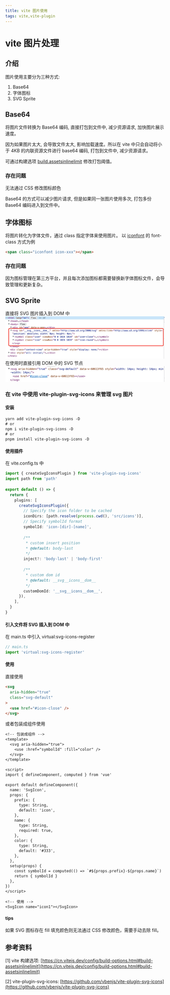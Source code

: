 ```yaml
---
title: vite 图片使用
tags: vite,vite-plugin
---
```

# vite 图片处理

## 介绍
图片使用主要分为三种方式:
1. Base64
2. 字体图标
3. SVG Sprite

## Base64
将图片文件转换为 Base64 编码, 直接打包到文件中, 减少资源请求, 加快图片展示速度。

因为如果图片太大, 会导致文件太大, 影响加载速度。所以在 vite 中只会自动将小于 4KB 的内联资源文件进行 base64 编码, 打包到文件中, 减少资源请求。

可通过构建选项 [build.assetsinlinelimit](https://cn.vitejs.dev/config/build-options.html#build-assetsinlinelimit) 修改打包阈值。

### 存在问题
无法通过 CSS 修改图标颜色

Base64 的方式可以减少图片请求, 但是如果同一张图片使用多次, 打包多份 Base64 编码进入到文件中。

## 字体图标
将图片转化为字体文件，通过 class 指定字体来使用图片。
以 [iconfont](https://www.iconfont.cn/) 的 font-class 方式为例

```HTML
<span class="iconfont icon-xxx"></span>
```

### 存在问题
因为图标管理在第三方平台，并且每次添加图标都需要替换新字体图标文件，会导致管理和更新复杂。

## SVG Sprite
直接将 SVG 图片插入到 DOM 中
![插入 SVG](../assets/vite-image-use/svg-import.jpg)
在使用时直接引用 DOM 中的 SVG 节点
![使用 SVG](../assets/vite-image-use/svg-use.jpg)

### 在 vite 中使用 vite-plugin-svg-icons 来管理 svg 图片

#### 安装
```shell
yarn add vite-plugin-svg-icons -D
# or
npm i vite-plugin-svg-icons -D
# or
pnpm install vite-plugin-svg-icons -D
```

#### 使用插件
在 vite.config.ts 中
```ts
import { createSvgIconsPlugin } from 'vite-plugin-svg-icons'
import path from 'path'

export default () => {
  return {
    plugins: [
      createSvgIconsPlugin({
        // Specify the icon folder to be cached
        iconDirs: [path.resolve(process.cwd(), 'src/icons')],
        // Specify symbolId format
        symbolId: 'icon-[dir]-[name]',

        /**
         * custom insert position
         * @default: body-last
         */
        inject?: 'body-last' | 'body-first'

        /**
         * custom dom id
         * @default: __svg__icons__dom__
         */
        customDomId: '__svg__icons__dom__',
      }),
    ],
  }
}
```

#### 引入文件将 SVG 插入到 DOM 中
在 main.ts 中引入 virtual:svg-icons-register
```ts
// main.ts
import 'virtual:svg-icons-register'
```

#### 使用
直接使用
```html
<svg
  aria-hidden="true"
  class="svg-default"
>
  <use href="#icon-close" />
</svg>
```
或者包装成组件使用
```vue
<!-- 包装成组件 -->
<template>
  <svg aria-hidden="true">
    <use :href="symbolId" :fill="color" />
  </svg>
</template>

<script>
import { defineComponent, computed } from 'vue'

export default defineComponent({
  name: 'SvgIcon',
  props: {
    prefix: {
      type: String,
      default: 'icon',
    },
    name: {
      type: String,
      required: true,
    },
    color: {
      type: String,
      default: '#333',
    },
  },
  setup(props) {
    const symbolId = computed(() => `#${props.prefix}-${props.name}`)
    return { symbolId }
  },
})
</script>

<!-- 使用 -->
<SvgIcon name="icon1"></SvgIcon>
```

#### tips
如果 SVG 图标存在 fill 填充颜色则无法通过 CSS 修改颜色，需要手动去除 fill。

## 参考资料
[1] vite 构建选项: [https://cn.vitejs.dev/config/build-options.html#build-assetsinlinelimit](https://cn.vitejs.dev/config/build-options.html#build-assetsinlinelimit)

[2] vite-plugin-svg-icons: [https://github.com/vbenjs/vite-plugin-svg-icons](https://github.com/vbenjs/vite-plugin-svg-icons)



